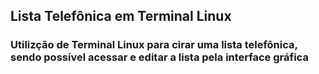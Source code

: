 <h2>Lista Telefônica em Terminal Linux</h2>
<h3>Utilizção de Terminal Linux para cirar uma lista telefônica, sendo possível acessar e editar a lista pela interface gráfica</h3>
